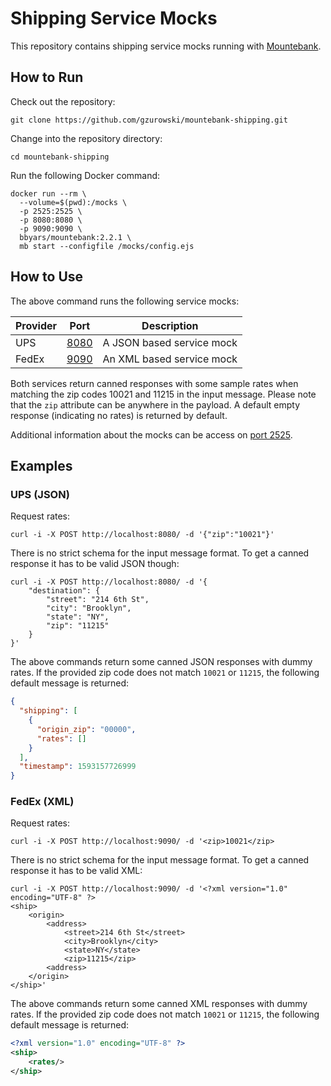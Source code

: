 # Shipping Service Mocks

This repository contains shipping service mocks running with [Mountebank](http://www.mbtest.org/).

## How to Run

Check out the repository:

```
git clone https://github.com/gzurowski/mountebank-shipping.git
```

Change into the repository directory:

```
cd mountebank-shipping
```

Run the following Docker command:

```
docker run --rm \
  --volume=$(pwd):/mocks \
  -p 2525:2525 \
  -p 8080:8080 \
  -p 9090:9090 \
  bbyars/mountebank:2.2.1 \
  mb start --configfile /mocks/config.ejs
```

## How to Use

The above command runs the following service mocks:

| Provider | Port                          | Description               |
| -------- | ----------------------------- | ------------------------- |
| UPS      | [8080](http://localhost:8080) | A JSON based service mock |
| FedEx    | [9090](http://localhost:9090) | An XML based service mock |


Both services return canned responses with some sample rates when matching the zip codes 10021 and 11215 in the input message.
Please note that the `zip` attribute can be anywhere in the payload.
A default empty response (indicating no rates) is returned by default.

Additional information about the mocks can be access on [port 2525](http://localhost:2525/imposters).

## Examples

### UPS (JSON)

Request rates:

```
curl -i -X POST http://localhost:8080/ -d '{"zip":"10021"}'
```

There is no strict schema for the input message format.
To get a canned response it has to be valid JSON though:

```
curl -i -X POST http://localhost:8080/ -d '{
    "destination": {
        "street": "214 6th St",
        "city": "Brooklyn",
        "state": "NY",
        "zip": "11215"
    }
}'
```

The above commands return some canned JSON responses with dummy rates.
If the provided zip code does not match `10021` or `11215`, the following default message is returned:

```json
{
  "shipping": [
    {
      "origin_zip": "00000",
      "rates": []
    }
  ],
  "timestamp": 1593157726999
}
```

### FedEx (XML)

Request rates:

```
curl -i -X POST http://localhost:9090/ -d '<zip>10021</zip>
```

There is no strict schema for the input message format.
To get a canned response it has to be valid XML:

```
curl -i -X POST http://localhost:9090/ -d '<?xml version="1.0" encoding="UTF-8" ?>
<ship>
    <origin>
        <address>
            <street>214 6th St</street>
            <city>Brooklyn</city>
            <state>NY</state>
            <zip>11215</zip>
        <address>
    </origin>
</ship>'
```

The above commands return some canned XML responses with dummy rates.
If the provided zip code does not match `10021` or `11215`, the following default message is returned:

```xml
<?xml version="1.0" encoding="UTF-8" ?>
<ship>
    <rates/>
</ship>
```